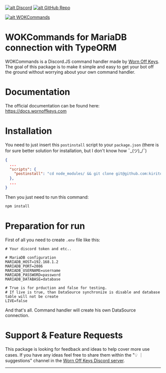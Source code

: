 <a href='http://wornoffkeys.com/discord' target='_blank'>![alt Discord](https://img.shields.io/discord/464316540490088448?color=7289da&logo=discord&logoColor=white)</a> <a href='https://github.com/AlexzanderFlores/WOKCommands-v2' target='_blank'>![alt GitHub Repo](https://img.shields.io/github/stars/AlexzanderFlores/WOKCommands?style=social)</a>

<a href='https://nodei.co/npm/wokcommands/' target='_blank'>![alt WOKCommands](https://nodei.co/npm/wokcommands.png)</a>

# WOKCommands for MariaDB connection with TypeORM

WOKCommands is a Discord.JS command handler made by [Worn Off Keys](https://youtube.com/wornoffkeys). The goal of this package is to make it simple and easy to get your bot off the ground without worrying about your own command handler.

# Documentation

The official documentation can be found here: https://docs.wornoffkeys.com

# Installation

You need to just insert this `postinstall` script to your `package.json` (there is for sure better solution for installation, but I don't know how ¯\_(ツ)_/¯)

```json
{
  ...
  "scripts": {
    "postinstall": "cd node_modules/ && git clone git@github.com:kiritodom53/WOKCommands-v2.git wokcommands-dom53 && cd wokcommands-dom53/ && git fetch && git pull && tsc --outDir dist --rootDir src --skipLibCheck && echo \"done\" && exit 0"
  },
  ...
}
```

Then you just need to run this command:
```bash
npm install
```

# Preparation for run

First of all you need to create `.env` file like this:

```dotenv
# Your discord token and etc..

# MariaDB configuration
MARIADB_HOST=192.168.1.2
MARIADB_PORT=2086
MARIADB_USERNAME=username
MARIADB_PASSWORD=password
MARIADB_DATABASE=database

# True is for prduction and false for testing.
# If live is true, than DataSource synchronize is disable and database table will not be create
LIVE=false
```

And that's all. Command handler will create his own DataSource connection.

# Support & Feature Requests

This package is looking for feedback and ideas to help cover more use cases. If you have any ideas feel free to share them within the "💡 ｜ suggestions" channel in the [Worn Off Keys Discord server](http://wornoffkeys.com/discord).

---

